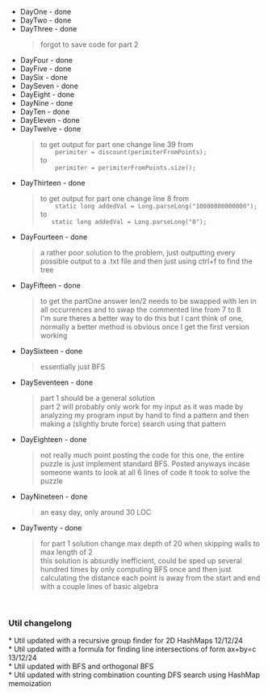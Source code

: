 * DayOne - done
* DayTwo - done
* DayThree - done
    > forgot to save code for part 2
* DayFour - done
* DayFive - done
* DaySix - done
* DaySeven - done
* DayEight - done
* DayNine - done
* DayTen - done
* DayEleven - done
* DayTwelve - done
    > to get output for part one change line 39 from <br> ```    perimiter = discount(perimiterFromPoints);```<br> to <br> ```    perimiter = perimiterFromPoints.size();```<br>
* DayThirteen - done
    > to get output for part one change line 8 from <br>```    static long addedVal = Long.parseLong("10000000000000");```<br> to <br> ```   static long addedVal = Long.parseLong("0");```<br>
* DayFourteen - done
    >  a rather poor solution to the problem, just outputting every possible output to a .txt file and then just using ctrl+f to find the tree
* DayFifteen - done
    > to get the partOne answer len/2 needs to be swapped with len in all occurrences and to swap the commented line from 7 to 8<br>I'm sure theres a better way to do this but I cant think of one, normally a better method is obvious once I get the first version working
* DaySixteen - done
    > essentially just BFS
* DaySeventeen - done
    > part 1 should be a general solution<br>
    > part 2 will probably only work for my input as it was made by analyzing my program input by hand to find a pattern and then making a (slightly brute force) search using that pattern
* DayEighteen - done
    > not really much point posting the code for this one, the entire puzzle is just implement standard BFS.
    > Posted anyways incase someone wants to look at all 6 lines of code it took to solve the puzzle
* DayNineteen - done
    > an easy day, only around 30 LOC
* DayTwenty - done
    > for part 1 solution change max depth of 20 when skipping walls to max length of 2<br>
    > this solution is absurdly inefficient, could be sped up several hundred times by only computing BFS once and then just calculating the distance each point is away from the start and end with a couple lines of basic algebra
<br>
<h3>Util changelong</h3>
* Util updated with a recursive group finder for 2D HashMaps 12/12/24<br>
* Util updated with a formula for finding line intersections of form ax+by=c 13/12/24<br>
* Util updated with BFS and orthogonal BFS<br>
* Util updated with string combination counting DFS search using HashMap memoization<br>
